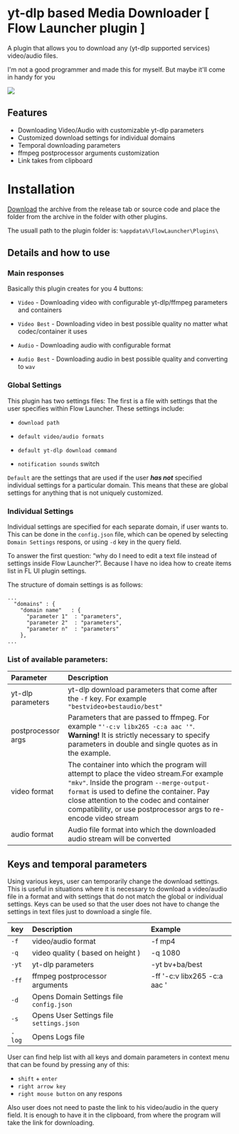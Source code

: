 # yt-dlp based Media Downloader [ Flow Launcher plugin ]
A plugin that allows you to download any (yt-dlp supported services) video/audio files.

I'm not a good programmer and made this for myself. But maybe it'll come in handy for you

![](https://github.com/user-attachments/assets/ba93c674-8aa3-42c4-a770-bfb3d0cdeb20)

## Features

- Downloading Video/Audio with customizable yt-dlp parameters
- Customized download settings for individual domains
- Temporal downloading parameters
- ffmpeg postprocessor arguments customization
- Link takes from clipboard

# Installation
[Download](https://github.com/Woysful/Media-Downloader/releases/latest/download/Media-Downloader.zip) the archive from the release tab or source code and place the folder from the archive in the folder with other plugins.

The usuall path to the plugin folder is: `%appdata%\FlowLauncher\Plugins\`

## Details and how to use
### Main responses
Basically this plugin creates for you 4 buttons:

- `Video` - Downloading video with configurable yt-dlp/ffmpeg parameters and containers

- `Video Best`  - Downloading video in best possible quality no matter what codec/container it uses

- `Audio` - Downloading audio with configurable format

- `Audio Best` - Downloading audio in best possible quality and converting to `wav`

### Global Settings
This plugin has two settings files:
The first is a file with settings that the user specifies within Flow Launcher.
These settings include:
- `download path`

- `default video/audio formats`

- `default yt-dlp download command`

- `notification sounds` switch

`Default` are the settings that are used if the user _**has not**_ specified individual settings for a particular domain. This means that these are global settings for anything that is not uniquely customized.

### Individual Settings
Individual settings are specified for each separate domain, if user wants to. This can be done in the `config.json` file, which can be opened by selecting `Domain Settings` respons, or using `-d` key in the query field.

To answer the first question: “why do I need to edit a text file instead of settings inside Flow Launcher?”.
Because I have no idea how to create items list in FL UI plugin settings.

The structure of domain settings is as follows:
```
...
  "domains" : {
    "domain name"   : {
      "parameter 1"  : "parameters",
      "parameter 2"  : "parameters",
      "parameter n"  : "parameters"
    },
...
```
### List of available parameters:
| Parameter           | Description                                                                                                                                                                                                                                 |
| :------------------ | :------------------------------------------------------------------------------------------------------------------------------------------------------------------------------------------------------------------------------------------ |
| yt-dlp parameters   | yt-dlp download parameters that come after the `-f` key. For example `"bestvideo+bestaudio/best"`                                                                                                                                           |
| postprocessor args  | Parameters that are passed to ffmpeg. For example `"'-c:v libx265 -c:a aac '"`. **Warning!** It is strictly necessary to specify parameters in double and single quotes as in the example.                                                  |
| video format        | The container into which the program will attempt to place the video stream.For example `"mkv"`. Inside the program `--merge-output-format` is used to define the container. Pay close attention to the codec and container compatibility, or use postprocessor args to re-encode video stream |
| audio format        | Audio file format into which the downloaded audio stream will be converted                                                                                                                                                                  |

## Keys and temporal parameters
Using various keys, user can temporarily change the download settings.
This is useful in situations where it is necessary to download a video/audio file in a format and with settings that do not match the global or individual settings.
Keys can be used so that the user does not have to change the settings in text files just to download a single file.

| key  | Description                              | Example                     |
|:-----|:-----------------------------------------|:----------------------------|
|`-f`  | video/audio format                       | -f mp4                      |
|`-q`  | video quality ( based on height )        | -q 1080                     |
|`-yt` | yt-dlp parameters                        | -yt bv+ba/best              |
|`-ff` | ffmpeg postprocessor arguments           | -ff '-c:v libx265 -c:a aac '|
|`-d`  | Opens Domain Settings file `config.json` |                             |
|`-s`  | Opens User Settings file `settings.json` |                             |
|`-log`| Opens Logs file                          |                             |

User can find help list with all keys and domain parameters in context menu that can be found by pressing any of this:
- `shift` + `enter`
- `right arrow key`
- `right mouse button` on any respons

Also user does not need to paste the link to his video/audio in the query field. It is enough to have it in the clipboard, from where the program will take the link for downloading.
